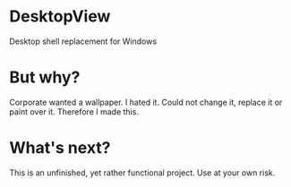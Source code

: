 # DesktopView
 Desktop shell replacement for Windows
 
# But why?
 Corporate wanted a wallpaper. I hated it. Could not change it, replace it or paint over it. Therefore I made this.
 
# What's next?
 This is an unfinished, yet rather functional project. Use at your own risk.
 

